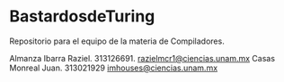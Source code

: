 # BastardosdeTuring
Repositorio para el equipo de la materia de Compiladores.

Almanza Ibarra Raziel. 313126691. razielmcr1@ciencias.unam.mx
Casas Monreal Juan. 313021929 imhouses@ciencias.unam.mx
